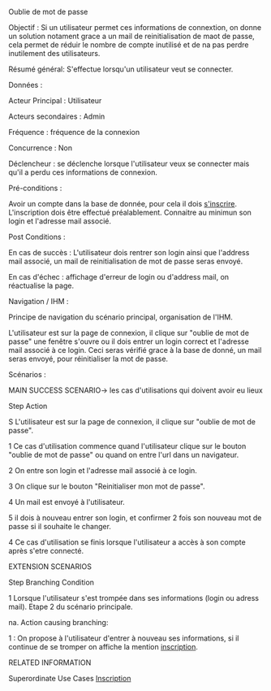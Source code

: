 Oublie de mot de passe


Objectif :  Si un utilisateur permet ces informations de connextion, on donne un solution notament grace a un mail de reinitialisation de maot de passe, cela permet de réduir le nombre de compte inutilisé et de na pas perdre inutilement des utilisateurs.

Résumé général: S'effectue lorsqu'un utilisateur veut se connecter.

Données :

Acteur Principal : Utilisateur

Acteurs secondaires : Admin

Fréquence   : fréquence de la connexion

Concurrence : Non

Déclencheur : se déclenche lorsque l'utilisateur veux se connecter mais qu'il a perdu ces informations de connexion.

Pré-conditions :

Avoir un compte dans la base de donnée, pour cela il dois [s'inscrire](/inscription.md).
L'inscription dois être effectué préalablement.
Connaitre au minimun son login et l'adresse mail associé.

Post Conditions :

En cas de succès : L'utilisateur dois rentrer son login ainsi que l'address mail associé, un mail de reinitialisation de mot de passe seras envoyé.

En cas d'échec : affichage d'erreur de login ou d'address mail, on réactualise la page.

Navigation / IHM  :

Principe de navigation du scénario principal, organisation de l'IHM.

L'utilisateur est sur la page de connexion, il clique sur "oublie de mot de passe" une fenêtre s'ouvre ou il dois entrer un login correct et l'adresse mail associé à ce login.
Ceci seras vérifié grace à la base de donné, un mail seras envoyé, pour réinitialiser la mot de passe.

Scénarios :

MAIN SUCCESS SCENARIO-> les cas d'utilisations qui doivent avoir eu lieux

Step    Action

S    L'utilisateur est sur la page de connexion, il clique sur "oublie de mot de passe".

1    Ce cas d'utilisation commence quand l'utilisateur clique sur le bouton "oublie de mot de passe" ou quand on entre l'url dans un navigateur.

2    On entre son login et l'adresse mail associé à ce login.

3    On clique sur le bouton "Reinitialiser mon mot de passe".

4	 Un mail est envoyé à l'utilisateur.

5	 il dois à nouveau entrer son login, et confirmer 2 fois son nouveau mot de passe si il souhaite le changer.

4    Ce cas d'utilisation se finis lorsque l'utilisateur a accès à son compte après s'etre connecté.

EXTENSION SCENARIOS

Step    Branching Condition

1	 Lorsque l'utilisateur s'est trompée dans ses informations (login ou adress mail). Etape 2 du scénario principale.

na.  Action causing branching:

1 : On propose à l'utilisateur d'entrer à nouveau ses informations, si il continue de se tromper on affiche la mention [inscription](/inscription.md).


RELATED INFORMATION

Superordinate Use Cases    [Inscription](/inscription.md)
 
